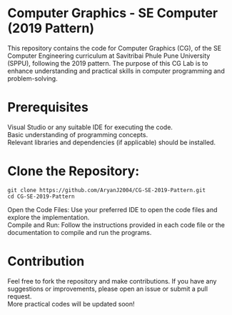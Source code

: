 # Computer Graphics - SE Computer (2019 Pattern)

This repository contains the code for Computer Graphics (CG), of the SE Computer Engineering curriculum at Savitribai Phule Pune University (SPPU), following the 2019 pattern. The purpose of this CG Lab is to enhance understanding and practical skills in computer programming and problem-solving.

# Prerequisites
Visual Studio or any suitable IDE for executing the code. <br>
Basic understanding of programming concepts. <br>
Relevant libraries and dependencies (if applicable) should be installed.

# Clone the Repository:
```
git clone https://github.com/AryanJ2004/CG-SE-2019-Pattern.git
cd CG-SE-2019-Pattern
```
Open the Code Files: Use your preferred IDE to open the code files and explore the implementation. <br>
Compile and Run: Follow the instructions provided in each code file or the documentation to compile and run the programs.

# Contribution
Feel free to fork the repository and make contributions. If you have any suggestions or improvements, please open an issue or submit a pull request. <br>More practical codes will be updated soon!
